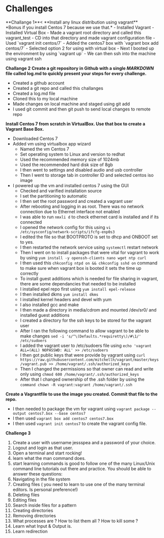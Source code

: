 <h1>Challenges</h1>
**Challange 1**<
**Install any linux distribution using vagrant**</br>
*Bonus if you install Centos 7 because we use that.*
- Installed Vagrant
- Installed Virtual Box
- Made a vagrant root directory and called this vagrant_test
- CD into that directory and made vagrant configuration file
	- Used `vagrant init centos/7`
- Added the centos7 box with `vagrant box add centos/7` 
	- Selected option 2 for using with virtual box
- Next I booted up the environment by using `vagrant up`
- We can then ssh into the machine using vagrant ssh<br />

**Challange 2**
**Create a git repository in Github with a single *MARKDOWN* file called log.md to quickly present your steps for every challenge.**
- Created a github account
- Created a git repo and called this challanges
- Created a log.md file
- Cloned this to my local machine
- Made changes on local machine and staged using git add
- I used git commit and then git push to send local changes to remote repo<br />

**Install Centos 7 from scratch in VirtualBox. Use that box to create a Vagrant Base Box.**
- Downloaded Centos 7 
- Added vm using virtualbox app wizard
	- Named the vm Centos 7
	- Set operating system to Linux and version to redhat
	- Used the recommended memory size of 1024mb
	- Used the recommended hard disk size of 8gb
	- I then went to settings and disabled audio and usb controller
	- Then I went to storage tab in controller ID and selected centos iso image
- I powered up the vm and installed centos 7 using the GUI
	- Checked and varified installation source
	- I set the partitioning to automatic
	- I then set the root password and created a vagrant user
	- After rebooting and logging in as root. There was no network connection due to Ethernet interface not enabled
	- I was able to run `nmxli d` to check ethernet card is installed and if its connected
	- I opened the network config for this using `vi /etc/sysconfig/network-scripts/ifcfg-enp0s3`
	- I edited the file so that BOOTPROTO is set to dhcp and ONBOOT set to yes.
	- I then restarted the network service using `systemctl` restart network
	- Then I went on to install packages that were vital for vagrant to work by using `yum install -y openssh-clients nano wget ntp curl`
	- I then used this `chkconfig ntpd on && chkconfig sshd on` command to make sure when vagrant box is booted it sets the time up correctly
	- To install guest additions which is needed for file sharing in vagrant, there are some dependancies that needed to be installed
	- I installed epel repo first using `yum install epel-release`
	- I then installed dkms `yum install dkms`
	- I installed kernel headers and devel with yum 
	- I also installed gcc and make
	- I then made a directory in media/cdrom and mounted /dev/sr0/ and installed guest additions
	- I created a directory for the ssh keys to be stored for the vagrant user 	
	- After I ran the following command to allow vagrant to be able to make changes `sed -i 's/^\(Defaults.*requiretty\)/#\1/' /etc/sudoers`
	- I added the vagrant user to /etc/sudoers file using 	`echo 'vagrant ALL=(ALL) NOPASSWD: ALL' >> /etc/sudoers`
	- I then got public keys that were provide by vagrant using  `curl https://raw.githubusercontent.com/mitchellh/vagrant/master/keys/vagrant.pub >> /home/vagrant/.ssh/authorized_keys`
	- Then I changed the permissions so that owner can read and write only using `chmod 600 /home/vagrant/.ssh/authorized_keys`
	- After that I changed ownership of the .ssh folder by using the `command chown -R vagrant:vagrant /home/vagrant/.ssh`<br />

**Create a Vagrantfile to use the image you created. Commit that file to the repo.**
- I then needed to package the vm for vagrant using `vagrant package --output centos7.box --base centos7`
- I then used `vagrant box add centos7 centos7.box`
- I then used `vagrant init centos7` to create the vagrant config file.<br />

**Challenge 3**
1. Create a user with username jessspea and a password of your choice.
2. Logout and login as that user.
3. Open a terminal and start rocking!
4. learn what the man command does.
5. start learning commands is good to follow one of the many Linux/Unix command line tutorials out there and
  practice. You should be able to answer these questions:
6. Navigating in the file system
7. Creating files ( you need to learn to use one of the many terminal editors. Is personal preference!)
8. Deleting files
9. Editing files
10. Search inside files for a pattern
11. Creating directories
12. Removing directories
13. What processes are ? How to list them all ? How to kill some ?
14. Learn what Input & Output is.
15. Learn redirection







